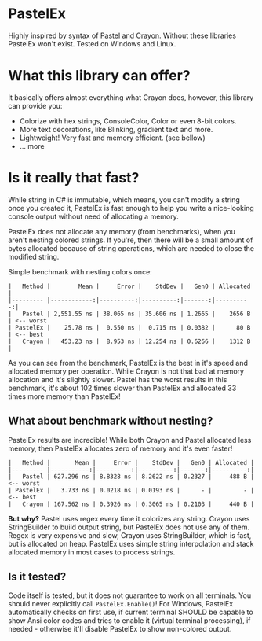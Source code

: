 # PastelEx
Highly inspired by syntax of [Pastel](https://github.com/silkfire/Pastel) and [Crayon](https://github.com/riezebosch/crayon). Without these libraries PastelEx won't exist. Tested on Windows and Linux.

# What this library can offer?
It basically offers almost everything what Crayon does, however, this library can provide you:
- Colorize with hex strings, ConsoleColor, Color or even 8-bit colors.
- More text decorations, like Blinking, gradient text and more.
- Lightweight! Very fast and memory efficient. (see bellow)
- ... more

# Is it really that fast?
While string in C# is immutable, which means, you can't modify a string once you created it, PastelEx is fast enough to help you write a nice-looking console output without need of allocating a memory.

PastelEx does not allocate any memory (from benchmarks), when you aren't nesting colored strings. If you're, then there will be a small amount of bytes allocated because of string operations, which are needed to close the modified string.

Simple benchmark with nesting colors once:
```
|   Method |        Mean |     Error |    StdDev |   Gen0 | Allocated |
|--------- |------------:|----------:|----------:|-------:|----------:|
|   Pastel | 2,551.55 ns | 38.065 ns | 35.606 ns | 1.2665 |    2656 B | <-- worst
| PastelEx |    25.78 ns |  0.550 ns |  0.715 ns | 0.0382 |      80 B | <-- best
|   Crayon |   453.23 ns |  8.953 ns | 12.254 ns | 0.6266 |    1312 B |
```

As you can see from the benchmark, PastelEx is the best in it's speed and allocated memory per operation.
While Crayon is not that bad at memory allocation and it's slightly slower.
Pastel has the worst results in this benchmark, it's about 102 times slower than PastelEx and allocated 33 times more memory than PastelEx!

## What about benchmark without nesting?
PastelEx results are incredible! While both Crayon and Pastel allocated less memory, then PastelEx allocates zero of memory and it's even faster!
```
|   Method |       Mean |     Error |    StdDev |   Gen0 | Allocated |
|--------- |-----------:|----------:|----------:|-------:|----------:|
|   Pastel | 627.296 ns | 8.8328 ns | 8.2622 ns | 0.2327 |     488 B | <-- worst
| PastelEx |   3.733 ns | 0.0218 ns | 0.0193 ns |      - |         - | <-- best
|   Crayon | 167.562 ns | 0.3926 ns | 0.3065 ns | 0.2103 |     440 B |
```

**But why?**
Pastel uses regex every time it colorizes any string. Crayon uses StringBuilder to build output string, but PastelEx does not use any of them. Regex is very expensive and slow, Crayon uses StringBuilder, which is fast, but is allocated on heap. PastelEx uses simple string interpolation and stack allocated memory in most cases to process strings.

## Is it tested?
Code itself is tested, but it does not guarantee to work on all terminals.
You should never explicitly call `PastelEx.Enable()`! For Windows, PastelEx automatically checks on first use, if current terminal SHOULD be capable to show Ansi color codes and tries to enable it (virtual terminal processing), if needed - otherwise it'll disable PastelEx to show non-colored output.
